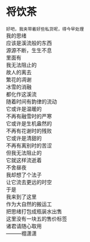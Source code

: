 # 将饮茶
`好吧，我夹带着好些私货呢，得今早处理`  <br />
我的思绪 <br />
应该是溪流般的东西 <br />
源源不断，生生不息 <br />
里面有 <br />
我无法阻止的 <br />
故人的离去 <br />
繁花的凋谢 <br />
冰雪的消融 <br />
都化作这溪流 <br />
随着时间有韵律的流动 <br />
它或许是温暖的 <br />
不再有融雪时的严寒 <br />
它或许是生机盎然的 <br />
不再有花谢时的残败 <br />
它或许是清甜的 <br />
不再有离别时的苦涩 <br />
但我无法阻止的 <br />
它就这样流逝着 <br />
不舍昼夜 <br />
我却想了个法子 <br />
让它流去更远的时空 <br />
于是 <br />
我来到了这里 <br />
作为大自然的搬运工 <br />
把思绪打包成瓶装水出售 <br />
这里没有一块五的售价标签 <br />
诸君请随心取用 <br />
———禤潇潇


